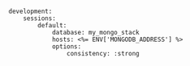 <!-- layout:code post: mongodb-replica-sets_configure-mongoid -->

```

development:
	sessions:
		default:
			database: my_mongo_stack
			hosts: <%= ENV['MONGODB_ADDRESS'] %>
			options:
				consistency: :strong

```
